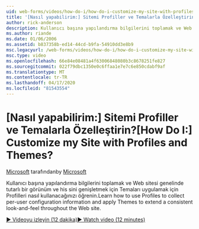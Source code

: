 ```yaml
---
uid: web-forms/videos/how-do-i/how-do-i-customize-my-site-with-profiles-and-themes
title: '[Nasıl yapabilirim:] Sitemi Profiller ve Temalarla Özelleştirin? | Microsoft Belgeleri'
author: rick-anderson
description: Kullanıcı başına yapılandırma bilgilerini toplamak ve Web sitesi genelinde tutarlı bir görünüm ve his sini genişletmek için Temaları uygulamak için Profilleri nasıl kullanacağınızı öğrenin.
ms.author: riande
ms.date: 01/06/2006
ms.assetid: b837358b-ed14-44cd-b9fa-54910dd3e8b9
msc.legacyurl: /web-forms/videos/how-do-i/how-do-i-customize-my-site-with-profiles-and-themes
msc.type: video
ms.openlocfilehash: 66e84e08481a4f63006848080b3c8678251fe827
ms.sourcegitcommit: 022f79dbc1350e0c6ffaa1e7e7c6e850cdabf9af
ms.translationtype: MT
ms.contentlocale: tr-TR
ms.lasthandoff: 04/17/2020
ms.locfileid: "81543554"
---
```

# <a name="how-do-i-customize-my-site-with-profiles-and-themes"></a><span data-ttu-id="47557-104">[Nasıl yapabilirim:] Sitemi Profiller ve Temalarla Özelleştirin?</span><span class="sxs-lookup"><span data-stu-id="47557-104">[How Do I:] Customize my Site with Profiles and Themes?</span></span>

<span data-ttu-id="47557-105">[Microsoft](https://github.com/microsoft) tarafından</span><span class="sxs-lookup"><span data-stu-id="47557-105">by [Microsoft](https://github.com/microsoft)</span></span>

<span data-ttu-id="47557-106">Kullanıcı başına yapılandırma bilgilerini toplamak ve Web sitesi genelinde tutarlı bir görünüm ve his sini genişletmek için Temaları uygulamak için Profilleri nasıl kullanacağınızı öğrenin.</span><span class="sxs-lookup"><span data-stu-id="47557-106">Learn how to use Profiles to collect per-user configuration information and apply Themes to extend a consistent look-and-feel throughout the Web site.</span></span>

[<span data-ttu-id="47557-107">&#9654; Videoyu izleyin (12 dakika)</span><span class="sxs-lookup"><span data-stu-id="47557-107">&#9654; Watch video (12 minutes)</span></span>](https://channel9.msdn.com/Blogs/ASP-NET-Site-Videos/how-do-i-customize-my-site-with-profiles-and-themes)
